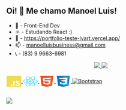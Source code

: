 ## Oi! 👋 Me chamo Manoel Luis! 


- 🔭 - Front-End Dev
- ⚛️ - Estudando React :) 
- 💼 - https://portfolio-teste-lyart.vercel.app/ 
- 📫 - manoelluisbusiness@gmail.com
- 📞 - (83) 9 9663-6981
<div align="center">
  <a href="https://portfolio-teste-lyart.vercel.app/">
  <img height="160em" src="https://github-readme-stats.vercel.app/api?username=manoelluis&show_icons=true&theme=radical&include_all_commits=true&count_private=true"/>
  <img height="160em" src="https://github-readme-stats.vercel.app/api/top-langs/?username=manoelluis&layout=compact&langs_count=7&theme=radical"/>
</div>
<div style="display: inline_block"><br>
  <img align="center" alt="Js" height="30" width="40" src="https://raw.githubusercontent.com/devicons/devicon/master/icons/javascript/javascript-plain.svg">
  <img align="center" alt="React" height="30" width="40" src="https://raw.githubusercontent.com/devicons/devicon/master/icons/react/react-original.svg">
  <img align="center" alt="HTML" height="30" width="40" src="https://raw.githubusercontent.com/devicons/devicon/master/icons/html5/html5-original.svg">
  <img align="center" alt="CSS" height="30" width="40" src="https://raw.githubusercontent.com/devicons/devicon/master/icons/css3/css3-original.svg">
  <img align="center" alt="Bootstrap" height="35" width="40" src="https://cdn.jsdelivr.net/gh/devicons/devicon/icons/bootstrap/bootstrap-original.svg" />      
</div>

##

<div> 
  <a href="https://www.linkedin.com/in/manoel-lu%C3%ADs-96ba50237/" target="_blank"><img src="https://img.shields.io/badge/-LinkedIn-%230077B5?style=for-the-badge&logo=linkedin&logoColor=white" target="_blank"></a> 
</div>
